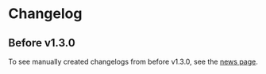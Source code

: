 # Changelog

<!--next-version-placeholder-->

## Before v1.3.0

To see manually created changelogs from before v1.3.0, see the [news page](https://kennethenevoldsen.github.io/augmenty/news.html).